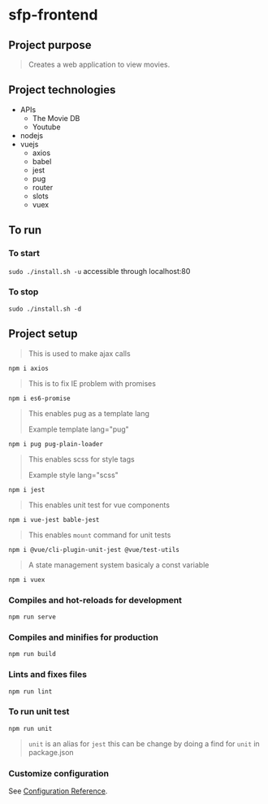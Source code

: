 # sfp-frontend

## Project purpose
> Creates a web application to view movies.

## Project technologies
- APIs
  - The Movie DB
  - Youtube
- nodejs
- vuejs
  - axios
  - babel
  - jest
  - pug
  - router
  - slots
  - vuex

## To run
### To start
```sudo ./install.sh -u```
accessible through localhost:80

### To stop
```sudo ./install.sh -d```

## Project setup
> This is used to make ajax calls
>
```npm i axios```
> This is to fix IE problem with promises
>
```npm i es6-promise```
> This enables pug as a template lang
>
> Example template lang="pug"
>
```npm i pug pug-plain-loader```
> This enables scss for style tags
>
> Example style lang="scss"
>
```npm i jest```
> This enables unit test for vue components
>
```npm i vue-jest bable-jest```
> This enables `mount` command for unit tests
>
```npm i @vue/cli-plugin-unit-jest @vue/test-utils```
> A state management system basicaly a const variable
>
```npm i vuex```

### Compiles and hot-reloads for development
```npm run serve```

### Compiles and minifies for production
```npm run build```

### Lints and fixes files
```npm run lint```

### To run unit test
```npm run unit```
> `unit` is an alias for `jest` this
> can be change by doing a find for
> `unit` in package.json


### Customize configuration
See [Configuration Reference](https://cli.vuejs.org/config/).

